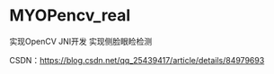# MYOPencv_real

实现OpenCV JNI开发
实现侧脸眼睑检测

CSDN：https://blog.csdn.net/qq_25439417/article/details/84979693

